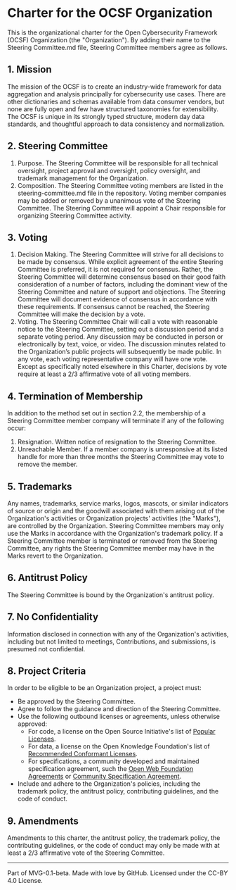 # Charter for the OCSF Organization

This is the organizational charter for the Open Cybersecurity Framework (OCSF) Organization (the "Organization"). By adding their name to the Steering Committee.md file, Steering Committee members agree as follows.
## 1. Mission
The mission of the OCSF is to create an industry-wide framework for data aggregation and analysis principally for cybersecurity use cases. There are other dictionaries and schemas available from data consumer vendors, but none are fully open and few have structured taxonomies for extensibility. The OCSF is unique in its strongly typed structure, modern day data standards, and thoughtful approach to data consistency and normalization.

## 2. Steering Committee
1. Purpose. The Steering Committee will be responsible for all technical oversight, project approval and oversight, policy oversight, and trademark management for the Organization.
2. Composition. The Steering Committee voting members are listed in the steering-committee.md file in the repository. Voting member companies may be added or removed by a unanimous vote of the Steering Committee. The Steering Committee will appoint a Chair responsible for organizing Steering Committee activity.

## 3. Voting
1. Decision Making. The Steering Committee will strive for all decisions to be made by consensus. While explicit agreement of the entire Steering Committee is preferred, it is not required for consensus. Rather, the Steering Committee will determine consensus based on their good faith consideration of a number of factors, including the dominant view of the Steering Committee and nature of support and objections. The Steering Committee will document evidence of consensus in accordance with these requirements. If consensus cannot be reached, the Steering Committee will make the decision by a vote.
2. Voting. The Steering Committee Chair will call a vote with reasonable notice to the Steering Committee, setting out a discussion period and a separate voting period. Any discussion may be conducted in person or electronically by text, voice, or video. The discussion minutes related to the Organization’s public projects will subsequently be made public. In any vote, each voting representative company will have one vote. Except as specifically noted elsewhere in this Charter, decisions by vote require at least a 2/3 affirmative vote of all voting members.

## 4. Termination of Membership
In addition to the method set out in section 2.2, the membership of a Steering Committee member company will terminate if any of the following occur:
1. Resignation. Written notice of resignation to the Steering Committee.
2. Unreachable Member. If a member company is unresponsive at its listed handle for more than three months the Steering Committee may vote to remove the member.

## 5. Trademarks
Any names, trademarks, service marks, logos, mascots, or similar indicators of source or origin and the goodwill associated with them arising out of the Organization's activities or Organization projects' activities (the "Marks"), are controlled by the Organization. Steering Committee members may only use the Marks in accordance with the Organization's trademark policy. If a Steering Committee member is terminated or removed from the Steering Committee, any rights the Steering Committee member may have in the Marks revert to the Organization.

## 6. Antitrust Policy
The Steering Committee is bound by the Organization's antitrust policy.

## 7. No Confidentiality
Information disclosed in connection with any of the Organization's activities, including but not limited to meetings, Contributions, and submissions, is presumed not confidential.

## 8. Project Criteria
In order to be eligible to be an Organization project, a project must:
* Be approved by the Steering Committee.
* Agree to follow the guidance and direction of the Steering Committee.
* Use the following outbound licenses or agreements, unless otherwise approved:
  * For code, a license on the Open Source Initiative's list of [Popular Licenses](https://opensource.org/licenses).
  * For data, a license on the Open Knowledge Foundation's list of [Recommended Conformant Licenses](http://opendefinition.org/licenses/).
  * For specifications, a community developed and maintained specification agreement, such the [Open Web Foundation Agreements](https://www.openwebfoundation.org/the-agreements) or [Community Specification Agreement](https://github.com/CommunitySpecification/1.0).
* Include and adhere to the Organization's policies, including the trademark policy, the antitrust policy, contributing guidelines, and the code of conduct.

## 9. Amendments
Amendments to this charter, the antitrust policy, the trademark policy, the contributing guidelines, or the code of conduct may only be made with at least a 2/3 affirmative vote of the Steering Committee.

---
Part of MVG-0.1-beta. Made with love by GitHub. Licensed under the CC-BY 4.0 License.
